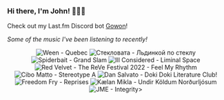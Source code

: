 ### Hi there, I'm John! 🏄🏻‍♂️

Check out my Last.fm Discord bot [Gowon](http://gowon.ca)!

_Some of the music I've been listening to recently!_


<!-- lastfm -->
<p align="center"><img src="https://lastfm.freetls.fastly.net/i/u/64s/adf9b04c01c346b5b866a63c7a281d9b.png" title="Ween - Quebec"> <img src="https://lastfm.freetls.fastly.net/i/u/64s/a07d980bf143451c8c6dd3fb80406c78.jpg" title="Стекловата - Льдинкой по стеклу"> <img src="https://lastfm.freetls.fastly.net/i/u/64s/98ca7ed77db94d9bcd1c3911370c0eb2.jpg" title="Spiderbait - Grand Slam"> <img src="https://lastfm.freetls.fastly.net/i/u/64s/e128e76eb7a6efd60aa26055a2ba34ec.jpg" title="Ill Considered - Liminal Space"> <img src="https://lastfm.freetls.fastly.net/i/u/64s/c373919b66ac68141d344d53c590ecd7.jpg" title="Red Velvet - The ReVe Festival 2022 - Feel My Rhythm"> <img src="https://lastfm.freetls.fastly.net/i/u/64s/1f8d90a1650c4471c40da27cc4add578.png" title="Cibo Matto - Stereotype A"> <img src="https://lastfm.freetls.fastly.net/i/u/64s/f0e769aa96a5ed1e1f60a31e399d355e.jpg" title="Dan Salvato - Doki Doki Literature Club!"> <img src="https://lastfm.freetls.fastly.net/i/u/64s/d218370a7928ff53e9ea6643ed3471ad.jpg" title="Freedom Fry - Reprises"> <img src="https://lastfm.freetls.fastly.net/i/u/64s/1a8c9dcddf6c04e96f7f93683f5cc51a.jpg" title="Kælan Mikla - Undir Köldum Norðurljósum"> <img src="https://lastfm.freetls.fastly.net/i/u/64s/f061302e406b0d91e41b3e58c35bb645.jpg" title="JME - Integrity>"> </p>
